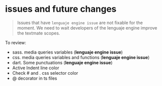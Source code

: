 # issues and future changes

> Issues that have `lenguaje engine issue` are not fixable for the moment. 
> We need to wait developers of the lenguaje engine improve the textmate scopes.

To review:
- sass. media queries variables (**lenguaje engine issue**)
- css. media queries variables and functions (**lenguaje engine issue**)
- dart. Some punctuations (**lenguaje engine issue**)
- Active Indent line color
- Check # and . css selector color
- @ decorator in ts files

